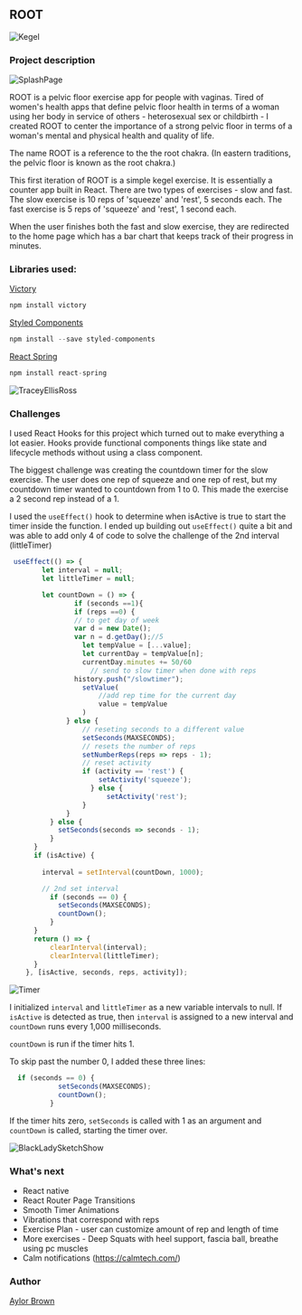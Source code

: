 ## ROOT 

![Kegel](https://media.giphy.com/media/3ohhwHkDJfIO8tlgS4/giphy.gif)


### Project description 

![SplashPage](public/splash-page.gif)

ROOT is a pelvic floor exercise app for people with vaginas. Tired of women's health apps that define pelvic floor health in terms of a woman using her body in service of others - heterosexual sex or childbirth -  I created ROOT to center the importance of a strong pelvic floor in terms of a woman's mental and physical health and quality of life. 

The name ROOT is a reference to the the root chakra. (In eastern traditions, the pelvic floor is known as the root chakra.)

This first iteration of ROOT is a simple kegel exercise. It is essentially a counter app built in React. There are two types of exercises - slow and fast. The slow exercise is 10 reps of 'squeeze' and 'rest', 5 seconds each. The fast exercise is 5 reps of 'squeeze' and 'rest', 1 second each. 

When the user finishes both the fast and slow exercise, they are redirected to the home page which has a bar chart that keeps track of their progress in minutes. 


### Libraries used:

[Victory](https://github.com/FormidableLabs/victory)
```javascript 
npm install victory
```

[Styled Components](https://github.com/styled-components/styled-components)
```javascript
npm install --save styled-components
```

[React Spring](https://github.com/react-spring/react-spring)
```javascript
npm install react-spring
```


![TraceyEllisRoss](https://media.giphy.com/media/BdVcN2CztJ4L6/giphy.gif)

### Challenges 

I used React Hooks for this project which turned out to make everything a lot easier. Hooks provide functional components things like state and lifecycle methods without using a class component. 

The biggest challenge was creating the countdown timer for the slow exercise. The user does one rep of squeeze and one rep of rest, but my countdown timer wanted to countdown from 1 to 0. This made the exercise a 2 second rep instead of a 1. 


I used the ```useEffect()``` hook to determine when isActive is true to start the timer inside the function. I ended up building out ```useEffect()``` quite a bit and was able to add only 4 of code to solve the challenge of the 2nd interval (littleTimer)

```javascript
 useEffect(() => {
        let interval = null;
        let littleTimer = null;

        let countDown = () => {
                if (seconds ==1){
                if (reps ==0) {
                // to get day of week 
                var d = new Date();
                var n = d.getDay();//5
                  let tempValue = [...value];
                  let currentDay = tempValue[n];
                  currentDay.minutes += 50/60
                    // send to slow timer when done with reps                    
                history.push("/slowtimer");
                  setValue(
                      //add rep time for the current day
                      value = tempValue
                  )
              } else {
                  // reseting seconds to a different value
                  setSeconds(MAXSECONDS);
                  // resets the number of reps
                  setNumberReps(reps => reps - 1);
                  // reset activity
                  if (activity == 'rest') {
                      setActivity('squeeze');
                    } else {
                        setActivity('rest');
                  }
              }
          } else {
            setSeconds(seconds => seconds - 1);
          }
      }
      if (isActive) {
          
        interval = setInterval(countDown, 1000);

        // 2nd set interval
          if (seconds == 0) {
            setSeconds(MAXSECONDS);
            countDown();
          }
      }
      return () => {
          clearInterval(interval); 
          clearInterval(littleTimer);
      }
    }, [isActive, seconds, reps, activity]);

```

![Timer](public/timer.gif)

I initialized ```interval``` and ```littleTimer``` as a new variable intervals to null. If ```isActive``` is detected as true, then ```interval``` is assigned to a new interval and ```countDown``` runs every 1,000 milliseconds. 

```countDown``` is run if the timer hits 1.  

To skip past the number 0, I added these three lines: 

```javascript
  if (seconds == 0) {
            setSeconds(MAXSECONDS);
            countDown();
          }
```

If the timer hits zero, ```setSeconds``` is called with 1 as an argument and ```countDown``` is called, starting the timer over. 


 
![BlackLadySketchShow](https://media.giphy.com/media/XcLx833bdmXhYNGJ1B/giphy.gif)

### What's next

- React native 
- React Router Page Transitions
- Smooth Timer Animations 
- Vibrations that correspond with reps 
- Exercise Plan - user can customize amount of rep and length of time  
- More exercises - Deep Squats with heel support, fascia ball, breathe using pc muscles 
- Calm notifications (https://calmtech.com/)

### Author 

[Aylor Brown](https://www.aylorbrown.com)
